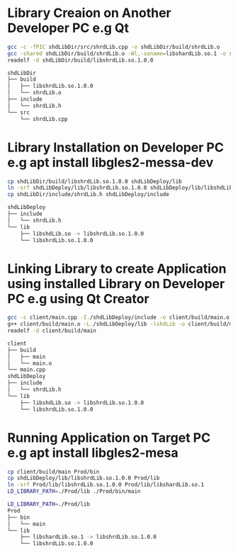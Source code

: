 # Library Creaion on Another Developer PC e.g Qt

```sh
gcc -c -fPIC shdLibDir/src/shrdLib.cpp -o shdLibDir/build/shrdLib.o
gcc -shared shdLibDir/build/shrdLib.o -Wl,-soname=libshardLib.so.1 -o shdLibDir/build/libshrdLib.so.1.0.0
readelf -d shdLibDir/build/libshrdLib.so.1.0.0
```

```sh
shdLibDir
├── build
│   ├── libshrdLib.so.1.0.0
│   └── shrdLib.o
├── include
│   └── shrdLib.h
└── src
    └── shrdLib.cpp
```

# Library Installation on Developer PC e.g apt install libgles2-messa-dev

```sh
cp shdLibDir/build/libshrdLib.so.1.0.0 shdLibDeploy/lib
ln -srf shdLibDeploy/lib/libshrdLib.so.1.0.0 shdLibDeploy/lib/libshdLib.so
cp shdLibDir/include/shrdLib.h shdLibDeploy/include
```

```sh
shdLibDeploy
├── include
│   └── shrdLib.h
└── lib
    ├── libshdLib.so -> libshrdLib.so.1.0.0
    └── libshrdLib.so.1.0.0
```

# Linking Library to create Application using installed Library on Developer PC e.g using Qt Creator

```sh
gcc -c client/main.cpp -I./shdLibDeploy/include -o client/build/main.o
g++ client/build/main.o -L./shdLibDeploy/lib -lshdLib -o client/build/main
readelf -d client/build/main
```

```sh
client
├── build
│   ├── main
│   └── main.o
└── main.cpp
shdLibDeploy
├── include
│   └── shrdLib.h
└── lib
    ├── libshdLib.so -> libshrdLib.so.1.0.0
    └── libshrdLib.so.1.0.0
```

# Running Application on Target PC e.g apt install libgles2-mesa

```sh
cp client/build/main Prod/bin
cp shdLibDeploy/lib/libshrdLib.so.1.0.0 Prod/lib
ln -srf Prod/lib/libshrdLib.so.1.0.0 Prod/lib/libshardLib.so.1
LD_LIBRARY_PATH=./Prod/lib ./Prod/bin/main
```

```sh
LD_LIBRARY_PATH=./Prod/lib
Prod
├── bin
│   └── main
└── lib
    ├── libshardLib.so.1 -> libshrdLib.so.1.0.0
    └── libshrdLib.so.1.0.0
```